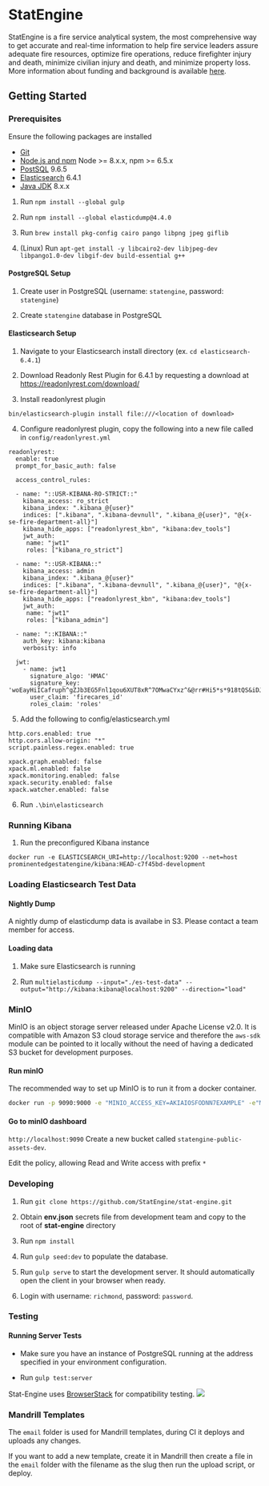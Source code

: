 # StatEngine

StatEngine is a fire service analytical system, the most comprehensive way to get accurate and real-time information to help fire service leaders assure adequate fire resources, optimize fire operations, reduce firefighter injury and death, minimize civilian injury and death, and minimize property loss.  More information about funding and background is available [here](https://www.nist.gov/ctl/pscr/real-time-open-source-data-analytics-and-visualization-platform).

## Getting Started

### Prerequisites

Ensure the following packages are installed
- [Git](https://git-scm.com/downloads)
- [Node.js and npm](https://nodejs.org) Node >= 8.x.x, npm >= 6.5.x
- [PostSQL](https://www.postgresql.org/download/) 9.6.5
- [Elasticsearch](https://www.elastic.co/downloads/past-releases/elasticsearch-6-4-1) 6.4.1
- [Java JDK](https://www.oracle.com/java/technologies/javase/javase-jdk8-downloads.html) 8.x.x


1.  Run `npm install --global gulp`

1.  Run `npm install --global elasticdump@4.4.0`

1.  Run `brew install pkg-config cairo pango libpng jpeg giflib`

1.  (Linux) Run `apt-get install -y libcairo2-dev libjpeg-dev libpango1.0-dev libgif-dev build-essential g++`

#### PostgreSQL Setup

1. Create user in PostgreSQL (username: `statengine`, password: `statengine`)

1. Create `statengine` database in PostgreSQL

#### Elasticsearch Setup

1.  Navigate to your Elasticsearch install directory  (ex. `cd elasticsearch-6.4.1`)

2.  Download Readonly Rest Plugin for 6.4.1 by requesting a download at https://readonlyrest.com/download/

3.  Install readonlyrest plugin
```
bin/elasticsearch-plugin install file:///<location of download>
```

4.  Configure readonlyrest plugin, copy the following into a new file called in ```config/readonlyrest.yml```
```
readonlyrest:
  enable: true
  prompt_for_basic_auth: false

  access_control_rules:

  - name: "::USR-KIBANA-RO-STRICT::"
    kibana_access: ro_strict
    kibana_index: ".kibana_@{user}"
    indices: [".kibana", ".kibana-devnull", ".kibana_@{user}", "@{x-se-fire-department-all}"]
    kibana_hide_apps: ["readonlyrest_kbn", "kibana:dev_tools"]
    jwt_auth:
     name: "jwt1"
     roles: ["kibana_ro_strict"]

  - name: "::USR-KIBANA::"
    kibana_access: admin
    kibana_index: ".kibana_@{user}"
    indices: [".kibana", ".kibana-devnull", ".kibana_@{user}", "@{x-se-fire-department-all}"]
    kibana_hide_apps: ["readonlyrest_kbn", "kibana:dev_tools"]
    jwt_auth:
     name: "jwt1"
     roles: ["kibana_admin"]

  - name: "::KIBANA::"
    auth_key: kibana:kibana
    verbosity: info

  jwt:
    - name: jwt1
      signature_algo: 'HMAC'
      signature_key: 'woEayHiICafruph^gZJb3EG5Fnl1qou6XUT8xR^7OMwaCYxz^&@rr#Hi5*s*918tQS&iDJO&67xy0hP!F@pThb3#Aymx%XPV3x^'
      user_claim: 'firecares_id'
      roles_claim: 'roles'
```
5.  Add the following to config/elasticsearch.yml
```
http.cors.enabled: true
http.cors.allow-origin: "*"
script.painless.regex.enabled: true

xpack.graph.enabled: false
xpack.ml.enabled: false
xpack.monitoring.enabled: false
xpack.security.enabled: false
xpack.watcher.enabled: false
```

6. Run `.\bin\elasticsearch`

### Running Kibana

1.  Run the preconfigured Kibana instance
```
docker run -e ELASTICSEARCH_URI=http://localhost:9200 --net=host prominentedgestatengine/kibana:HEAD-c7f45bd-development
```

### Loading Elasticsearch Test Data

#### Nightly Dump

A nightly dump of elasticdump data is availabe in S3.   Please contact a team member for access.

#### Loading data

1. Make sure Elasticsearch is running

2. Run `multielasticdump --input="./es-test-data" --output="http://kibana:kibana@localhost:9200" --direction="load"`

### MinIO
MinIO is an object storage server released under Apache License v2.0. It is compatible with Amazon S3 cloud storage service and therefore the `aws-sdk` module can be pointed to it locally without the need of having a dedicated S3 bucket for development purposes.

#### Run minIO
The recommended way to set up MinIO is to run it from a docker container.

```bash
docker run -p 9090:9000 -e "MINIO_ACCESS_KEY=AKIAIOSFODNN7EXAMPLE" -e"MINIO_SECRET_KEY=wJalrXUtnFEMI/K7MDENG/bPxRfiCYEXAMPLEKEY" minio/minio server /data
```

#### Go to minIO dashboard
```http://localhost:9090```
Create a new bucket called `statengine-public-assets-dev`.

Edit the policy, allowing Read and Write access with prefix `*`

### Developing

1.  Run `git clone https://github.com/StatEngine/stat-engine.git`

2.  Obtain **env.json** secrets file from development team and copy to the root of **stat-engine** directory

3.  Run `npm install`

4.  Run `gulp seed:dev` to populate the database.

5.  Run `gulp serve` to start the development server. It should automatically open the client in your browser when ready.

6.  Login with username: `richmond`, password: `password`.

### Testing

#### Running Server Tests

- Make sure you have an instance of PostgreSQL running at the address specified in your environment configuration.

- Run `gulp test:server`

Stat-Engine uses [BrowserStack](https://www.browserstack.com/contact#open-source) for compatibility testing.
![](https://s3.amazonaws.com/statengine-public-assets/Browserstack-logo%402x.png)

### Mandrill Templates

The `email` folder is used for Mandrill templates, during CI it deploys and uploads any changes.

If you want to add a new template, create it in Mandrill then create a file in the `email` folder with the filename as the slug then run the upload script, or deploy.

